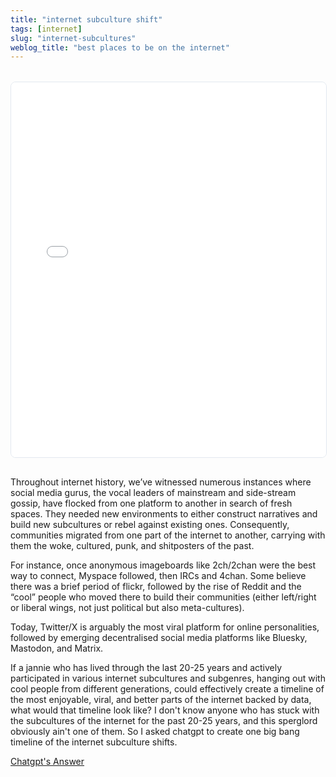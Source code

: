 ```yaml
---
title: "internet subculture shift"
tags: [internet]
slug: "internet-subcultures"
weblog_title: "best places to be on the internet"
---
```


<div class="interactive-container" style="position: relative; width: 100%; height: 600px; margin: 2rem 0;">
  <iframe src="../../static/internet-timeline.html" style="width: 100%; height: 100%; border: 1px solid #e2e8f0; border-radius: 0.5rem;"></iframe>
</div>


Throughout internet history, we’ve witnessed numerous instances where social media gurus, the vocal leaders of mainstream and side-stream gossip, have flocked from one platform to another in search of fresh spaces. They needed new environments to either construct narratives and build new subcultures or rebel against existing ones. Consequently, communities migrated from one part of the internet to another, carrying with them the woke, cultured, punk, and shitposters of the past.

For instance, once anonymous imageboards like 2ch/2chan were the best way to connect, Myspace followed, then IRCs and 4chan. Some believe there was a brief period of flickr, followed by the rise of Reddit and the “cool” people who moved there to build their communities (either left/right or liberal wings, not just political but also meta-cultures).

Today, Twitter/X is arguably the most viral platform for online personalities, followed by emerging decentralised social media platforms like Bluesky, Mastodon, and Matrix.

If a jannie who has lived through the last 20-25 years and actively participated in various internet subcultures and subgenres, hanging out with cool people from different generations, could effectively create a timeline of the most enjoyable, viral, and better parts of the internet backed by data, what would that timeline look like? I don't know anyone who has stuck with the subcultures of the internet for the past 20-25 years, and this sperglord obviously ain't one of them. So I asked chatgpt to create one big bang timeline of the internet subculture shifts. 

[Chatgpt's Answer](https://chatgpt.com/s/dr_68d0537e5ed48191a6e3467f88341305)